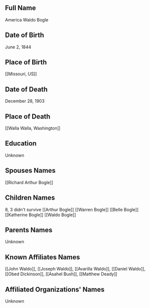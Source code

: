 ## Full Name
America Waldo Bogle

## Date of Birth
June 2, 1844

## Place of Birth
[[Missouri, US]]

## Date of Death
December 28, 1903

## Place of Death
[[Walla Walla, Washington]]

## Education
Unknown

## Spouses Names
[[Richard Arthur Bogle]]

## Children Names
8, 3 didn't survive
[[Arthur Bogle]]
[[Warren Bogle]]
[[Belle Bogle]]
[[Katherine Bogle]]
[[Waldo Bogle]]

## Parents Names
Unknown

## Known Affiliates Names
[[John Waldo]], [[Joseph Waldo]], [[Avarilla Waldo]], [[Daniel Waldo]], [[Obed Dickinson]], [[Asahel Bush]], [[Matthew Deady]]

## Affiliated Organizations' Names
Unknown

